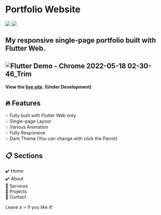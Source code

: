 # Portfolio Website
<img src="https://img.shields.io/badge/Dart-0175C2?style=flat-square&logo=Dart&logoColor=white"/>  <img src="https://img.shields.io/badge/Flutter-02569B?style=flat-square&logo=Flutter&logoColor=white"/>

## My responsive single-page portfolio built with Flutter Web.
![Flutter Demo - Chrome 2022-05-18 02-30-46_Trim](https://user-images.githubusercontent.com/83802425/168875104-fb67abfc-53ab-4540-89ce-a0c2ff4dd735.gif)
---
#### View the [live site](https://parrottkim.github.io). (Under Development)

## :fire: Features
:bulb: Fully built with Flutter Web only  
:bulb: Single-page Layout  
:bulb: Various Animation  
:bulb: Fully Responsive  
:bulb: Dark Theme (You can change with click the Parrot)  

## :clipboard: Sections
:heavy_check_mark: Home  
:heavy_check_mark: About  
:construction: Services  
:construction: Projects  
:construction: Contact  

Leave a :star: if you like it!
